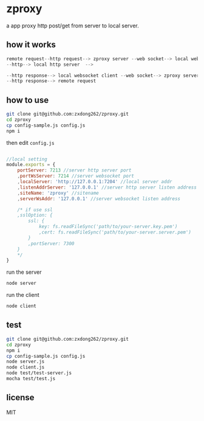 # zproxy
a app proxy http post/get from server to local server.

## how it works

```java
remote request--http request--> zproxy server --web socket--> local websocket client -->
--http--> local http server  -->

--http response--> local websocket client --web socket--> zproxy server 
--http response--> remote request 
```

## how to use

```bash
git clone git@github.com:zxdong262/zproxy.git
cd zproxy
cp config-sample.js config.js
npm i
```

then edit `config.js`
```javascript

//local setting
module.exports = {
    portServer: 7213 //server http server port
    ,portWsServer: 7214 //server websocket port
    ,localServer: 'http://127.0.0.1:7204' //local server addr
    ,listenAddrServer: '127.0.0.1' //server http server listen address
    ,siteName: 'zproxy' //sitename
    ,serverWsAddr: '127.0.0.1' //server websocket listen address

    /* if use ssl
    ,sslOption: {
        ssl: {
            key: fs.readFileSync('path/to/your-server.key.pem')
            ,cert: fs.readFileSync('path/to/your-server.server.pem')
        }
        ,portServer: 7300
    }
    */
}

```

run the server 
```bash
node server
```

run the client 
```bash
node client
```

## test
```bash
git clone git@github.com:zxdong262/zproxy.git
cd zproxy
npm i
cp config-sample.js config.js
node server.js
node client.js
node test/test-server.js
mocha test/test.js
```

## license
MIT
